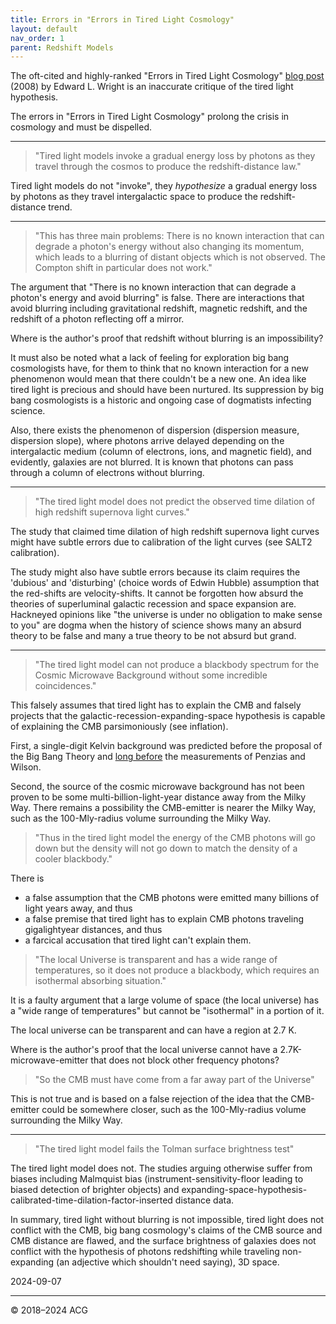```yaml
---
title: Errors in "Errors in Tired Light Cosmology"
layout: default
nav_order: 1
parent: Redshift Models
---
```


The oft-cited and highly-ranked "Errors in Tired Light Cosmology" [blog post](https://www.astro.ucla.edu/~wright/tiredlit.htm) (2008) by Edward L. Wright is an inaccurate critique of the tired light hypothesis.

The errors in "Errors in Tired Light Cosmology" prolong the crisis in cosmology and must be dispelled.

___

> "Tired light models invoke a gradual energy loss by photons as they travel through the cosmos to produce the redshift-distance law."

Tired light models do not "invoke", they *hypothesize* a gradual energy loss by photons as they travel intergalactic space to produce the redshift-distance trend.

___

> "This has three main problems: There is no known interaction that can degrade a photon's energy without also changing its momentum, which leads to a blurring of distant objects which is not observed. The Compton shift in particular does not work."

The argument that "There is no known interaction that can degrade a photon's energy and avoid blurring" is false. There are interactions that avoid blurring including gravitational redshift, magnetic redshift, and the redshift of a photon reflecting off a mirror.

Where is the author's proof that redshift without blurring is an impossibility?

It must also be noted what a lack of feeling for exploration big bang cosmologists have, for them to think that no known interaction for a new phenomenon would mean that there couldn't be a new one. An idea like tired light is precious and should have been nurtured. Its suppression by big bang cosmologists is a historic and ongoing case of dogmatists infecting science.

Also, there exists the phenomenon of dispersion (dispersion measure, dispersion slope), where photons arrive delayed depending on the intergalactic medium (column of electrons, ions, and magnetic field), and evidently, galaxies are not blurred. It is known that photons can pass through a column of electrons without blurring.

___

> "The tired light model does not predict the observed time dilation of high redshift supernova light curves."

The study that claimed time dilation of high redshift supernova light curves might have subtle errors due to calibration of the light curves (see SALT2 calibration).

The study might also have subtle errors because its claim requires the 'dubious' and 'disturbing' (choice words of Edwin Hubble) assumption that the red-shifts are velocity-shifts. It cannot be forgotten how absurd the theories of superluminal galactic recession and space expansion are. Hackneyed opinions like "the universe is under no obligation to make sense to you" are dogma when the history of science shows many an absurd theory to be false and many a true theory to be not absurd but grand.

___

> "The tired light model can not produce a blackbody spectrum for the Cosmic Microwave Background without some incredible coincidences."

This falsely assumes that tired light has to explain the CMB and falsely projects that the galactic-recession-expanding-space hypothesis is capable of explaining the CMB parsimoniously (see inflation).

First, a single-digit Kelvin background was predicted before the proposal of the Big Bang Theory and [long before](https://www.ifi.unicamp.br/~assis/Apeiron-V2-p79-84(1995).pdf) the measurements of Penzias and Wilson.

Second, the source of the cosmic microwave background has not been proven to be some multi-billion-light-year distance away from the Milky Way. There remains a possibility the CMB-emitter is nearer the Milky Way, such as the 100-Mly-radius volume surrounding the Milky Way.

> "Thus in the tired light model the energy of the CMB photons will go down but the density will not go down to match the density of a cooler blackbody."

There is 
- a false assumption that the CMB photons were emitted many billions of light years away, and thus 
- a false premise that tired light has to explain CMB photons traveling gigalightyear distances, and thus 
- a farcical accusation that tired light can't explain them.

> "The local Universe is transparent and has a wide range of temperatures, so it does not produce a blackbody, which requires an isothermal absorbing situation."

It is a faulty argument that a large volume of space (the local universe) has a "wide range of temperatures" but cannot be "isothermal" in a portion of it.

The local universe can be transparent and can have a region at 2.7 K.

Where is the author's proof that the local universe cannot have a 2.7K-microwave-emitter that does not block other frequency photons?

> "So the CMB must have come from a far away part of the Universe"

This is not true and is based on a false rejection of the idea that the CMB-emitter could be somewhere closer, such as the 100-Mly-radius volume surrounding the Milky Way.

___

> "The tired light model fails the Tolman surface brightness test"

The tired light model does not. The studies arguing otherwise suffer from biases including Malmquist bias (instrument-sensitivity-floor leading to biased detection of brighter objects) and expanding-space-hypothesis-calibrated-time-dilation-factor-inserted distance data.

In summary, tired light without blurring is not impossible, tired light does not conflict with the CMB, big bang cosmology's claims of the CMB source and CMB distance are flawed, and the surface brightness of galaxies does not conflict with the hypothesis of photons redshifting while traveling non-expanding (an adjective which shouldn't need saying), 3D space.

2024-09-07

---

© 2018–2024 ACG
